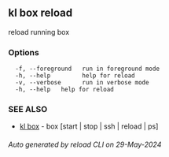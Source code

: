 ## kl box reload

reload running box



### Options

```
  -f, --foreground   run in foreground mode
  -h, --help         help for reload
  -v, --verbose      run in verbose mode
  -h, --help   help for reload
```

### SEE ALSO

* [kl box](kl_box.md)  - box [start | stop | ssh | reload | ps]

###### Auto generated by reload CLI on 29-May-2024
